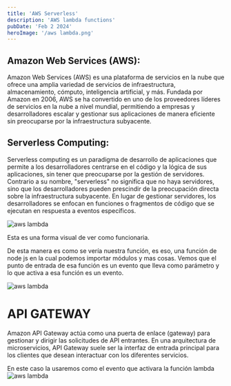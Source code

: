 ```yaml
---
title: 'AWS Serverless'
description: 'AWS lambda functions'
pubDate: 'Feb 2 2024'
heroImage: '/aws lambda.png'
---
```


<h2>Amazon Web Services (AWS):</h2>

Amazon Web Services (AWS) es una plataforma de servicios en la nube que ofrece una amplia variedad de servicios de infraestructura, almacenamiento, cómputo, inteligencia artificial, y más. Fundada por Amazon en 2006, AWS se ha convertido en uno de los proveedores líderes de servicios en la nube a nivel mundial, permitiendo a empresas y desarrolladores escalar y gestionar sus aplicaciones de manera eficiente sin preocuparse por la infraestructura subyacente.


<h2>Serverless Computing:</h2>

Serverless computing es un paradigma de desarrollo de aplicaciones que permite a los desarrolladores centrarse en el código y la lógica de sus aplicaciones, sin tener que preocuparse por la gestión de servidores. Contrario a su nombre, "serverless" no significa que no haya servidores, sino que los desarrolladores pueden prescindir de la preocupación directa sobre la infraestructura subyacente. En lugar de gestionar servidores, los desarrolladores se enfocan en funciones o fragmentos de código que se ejecutan en respuesta a eventos específicos.

![aws lambda](https://res.cloudinary.com/dyhpbqaht/image/upload/v1706912344/Anotaci%C3%B3n_2024-02-02_153202_ovhiie.png)

Esta es una forma visual de ver como funcionaria. 

De esta manera es como se vería nuestra función, es eso, una función de node js en la cual podemos importar módulos y mas cosas.
Vemos que el punto de entrada de esa función es un evento que lleva como parámetro
y lo que activa a esa función es un evento.

![aws lambda](https://res.cloudinary.com/dyhpbqaht/image/upload/v1706912420/Anotaci%C3%B3n_2024-02-02_153534_qq6hlb.png)


# API GATEWAY

Amazon API Gateway actúa como una puerta de enlace (gateway) para gestionar y dirigir las solicitudes de API entrantes. En una arquitectura de microservicios, API Gateway suele ser la interfaz de entrada principal para los clientes que desean interactuar con los diferentes servicios.

En este caso la usaremos como el evento que activara la función lambda
![aws lambda](https://res.cloudinary.com/dyhpbqaht/image/upload/v1706912778/643fd2fde829634fa4f769a0_6178d93647ddf9f443e800f4_API_Gateway_example_p7xfbh.png)